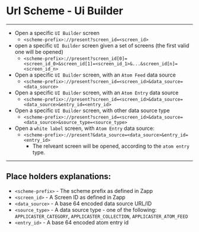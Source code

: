 # Url Scheme - Ui Builder
---
* Open a specific `UI Builder` screen
    * ```<scheme-prefix>://present?screen_id=<screen_id>```
* open a specific `UI Builder` screen given a set of screens (the first valid one will be opened)
    * ```<scheme-prefix>://present?screen_id[0]=<screen_id_0>&screen_id[1]=<screen_id_1>&...&screen_id[n]=<screen_id_n>```
* Open a specific `UI Builder` screen, with an `Atom Feed` data source
    * ```<scheme-prefix>://present?screen_id=<screen_id>&data_source=<data_source>```
* Open a specific `UI Builder` screen, with an `Atom Entry` data source
    * ```<scheme-prefix>://present?screen_id=<screen_id>&data_source=<data_source>&entry_id=<entry_id>```
* Open a specific `UI Builder` screen, with other data source type
    * ```<scheme-prefix>://present?screen_id=<screen_id>&data_source=<data_source>&source_type=<source_type>```
* Open a `white label` screen, with `Atom Entry` data source:
    * ```<scheme-prefix>://present?&data_source=<data_source>&entry_id=<entry_id>```
        * The relveant screen will be opened, according to the `atom entry` type.
---
## Place holders explanations:
- `<scheme-prefix>` - The scheme prefix as defined in Zapp
- `<screen_id>` - A Screen ID as defined in Zapp
- `<data_source>` - A base 64 encoded data source URL/ID
- `<source_type>` - A data source type - one of the following: `APPLICASTER_CATEGORY`, `APPLICASTER_COLLECTION`, `APPLICASTER_ATOM_FEED`
- `<entry_id>` - A base 64 encoded atom entry id
